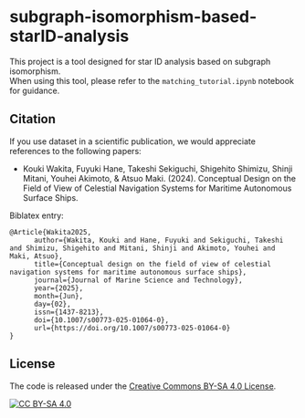 # subgraph-isomorphism-based-starID-analysis

This project is a tool designed for star ID analysis based on subgraph isomorphism.  
When using this tool, please refer to the `matching_tutorial.ipynb` notebook for guidance.

## Citation

If you use dataset in a scientific publication, we would appreciate references to the following papers:

- Kouki Wakita, Fuyuki Hane, Takeshi Sekiguchi, Shigehito Shimizu, Shinji Mitani, Youhei Akimoto, & Atsuo Maki. (2024). Conceptual Design on the Field of View of Celestial Navigation Systems for Maritime Autonomous Surface Ships.

Biblatex entry:

```
@Article{Wakita2025,
      author={Wakita, Kouki and Hane, Fuyuki and Sekiguchi, Takeshi and Shimizu, Shigehito and Mitani, Shinji and Akimoto, Youhei and Maki, Atsuo},
      title={Conceptual design on the field of view of celestial navigation systems for maritime autonomous surface ships},
      journal={Journal of Marine Science and Technology},
      year={2025},
      month={Jun},
      day={02},
      issn={1437-8213},
      doi={10.1007/s00773-025-01064-0},
      url={https://doi.org/10.1007/s00773-025-01064-0}
}
```

## License

The code is released under the [Creative Commons BY-SA 4.0 License](https://creativecommons.org/licenses/by-sa/4.0/).

[![CC BY-SA 4.0](https://mirrors.creativecommons.org/presskit/buttons/88x31/png/by-sa.png)](https://creativecommons.org/licenses/by-sa/4.0/)
